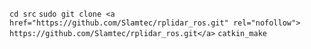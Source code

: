 ```cd src```
```sudo git clone <a href="https://github.com/Slamtec/rplidar_ros.git" rel="nofollow"> https://github.com/Slamtec/rplidar_ros.git</a>```
```catkin_make```